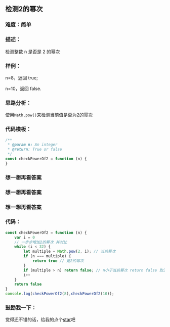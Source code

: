 ## 检测2的幂次 

### 难度：简单

### 描述：

检测整数 n 是否是 2 的幂次

### 样例：

n=8，返回 true;

n=10，返回 false.

### 思路分析：

使用`Math.pow()`来检测当前值是否为2的幂次

### 代码模板：

```js
/**
 * @param n: An integer
 * @return: True or false
 */
const checkPowerOf2 = function (n) {
}

```

### 想一想再看答案

### 想一想再看答案

### 想一想再看答案

### 代码：

```js
const checkPowerOf2 = function (n) {
    var i = 0
    // 一步步增加2的幂次 并对比
    while (i < 32) {
        let multiple = Math.pow(2, i); // 当前幂次
        if (n === multiple) {
            return true // 是2的幂次
        }
        if (multiple > n) return false; // n小于当前幂次 return false 取消无 用遍历 缩短运行时间
        i++
    }
    return false
}
console.log(checkPowerOf2(8),checkPowerOf2(10));
```

### 鼓励我一下：

觉得还不错的话，给我的点个[star](https://github.com/OBKoro1/Brush_algorithm)吧